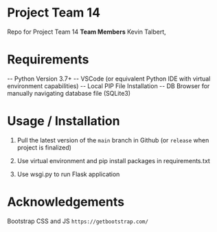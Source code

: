 # Project Team 14
Repo for Project Team 14
**Team Members**
Kevin Talbert, 

# Requirements
-- Python Version 3.7+
-- VSCode (or equivalent Python IDE with virtual environment capabilities)
-- Local PIP File Installation
-- DB Browser for manually navigating database file (SQLite3)

# Usage / Installation
1) Pull the latest version of the `main` branch in Github (or `release` when project is finalized)

2) Use virtual environment and pip install packages in requirements.txt

3) Use wsgi.py to run Flask application

# Acknowledgements
Bootstrap CSS and JS  `https://getbootstrap.com/`

